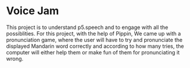 # Voice Jam

This project is to understand p5.speech and to engage with all the possiblities. For this project, with the help of Pippin, We came up with a pronunciation game, where the user will have to try and pronunciate the displayed Mandarin word correctly and according to how many tries, the computer will either help them or make fun of them for pronunciating it wrong.
